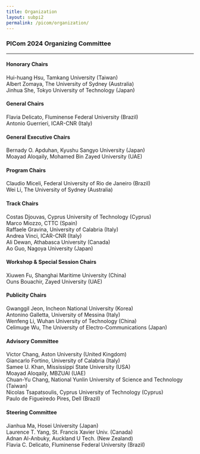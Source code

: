 ```yaml
---
title: Organization
layout: subpi2
permalink: /picom/organization/
---
```


<h3>PICom 2024 Organizing Committee</h3>
<hr/>

<h4>Honorary Chairs</h4>
Hui-huang Hsu, Tamkang University (Taiwan)<br>
Albert Zomaya, The University of Sydney (Australia)<br>
Jinhua She, Tokyo University of Technology (Japan)

<h4>General Chairs</h4>
Flavia Delicato, Fluminense Federal University (Brazil)<br>
Antonio Guerrieri, ICAR-CNR (Italy)

<h4>General Executive Chairs</h4>
Bernady O. Apduhan, Kyushu Sangyo University (Japan) <br>
Moayad Aloqaily, Mohamed Bin Zayed University (UAE) <br>

<h4>Program Chairs</h4>
Claudio Miceli, Federal University of Rio de Janeiro (Brazil)<br>
Wei Li, The University of Sydney (Australia)

<h4>Track Chairs</h4>
Costas Djouvas, Cyprus University of Technology (Cyprus)<br>
Marco Miozzo, CTTC (Spain)<br>
Raffaele Gravina, University of Calabria (Italy)<br>
Andrea Vinci, ICAR-CNR (Italy)<br>
Ali Dewan, Athabasca University (Canada)<br>
Ao Guo, Nagoya University (Japan)

<h4>Workshop & Special Session Chairs</h4>
Xiuwen Fu, Shanghai Maritime University (China)<br>
Ouns Bouachir, Zayed University (UAE)

<h4>Publicity Chairs</h4>
Gwanggil Jeon, Incheon National University (Korea)<br>
Antonino Galletta, University of Messina (Italy)<br>
Wenfeng Li, Wuhan University of Technology (China)<br>
Celimuge Wu, The University of Electro-Communications (Japan)

<h4>Advisory Committee</h4>
Victor Chang, Aston University (United Kingdom)<br>
Giancarlo Fortino, University of Calabria (Italy)<br>
Samee U. Khan, Mississippi State University (USA)<br>
Moayad Aloqaily, MBZUAI (UAE)<br>
Chuan-Yu Chang, National Yunlin University of Science and Technology (Taiwan)<br>
Nicolas Tsapatsoulis, Cyprus University of Technology (Cyprus)<br>
Paulo de Figueiredo Pires, Dell (Brazil)

<h4>Steering Committee</h4>
Jianhua Ma, Hosei University (Japan)<br>
Laurence T. Yang, St. Francis Xavier Univ. (Canada)<br>
Adnan Al-Anbuky, Auckland U Tech. (New Zealand)<br>
Flavia C. Delicato, Fluminense Federal University (Brazil)